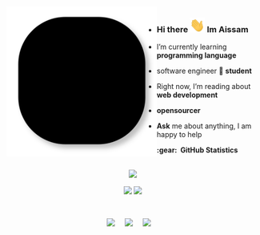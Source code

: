 
<br />
<img src="https://github.com/Aissam4/Aissam4/blob/main/lines.svg" align="left" width="300" alt="Aissam4"/>

- ### Hi there <img src="https://github.com/Aissam4/Aissam4/blob/main/wave.gif" width="30px">  Im Aissam

-  I’m currently learning **programming language**

- software engineer 🚀 **student**

- Right now, I’m reading about **web development**

- **opensourcer**

-  **Ask** me about anything, I am happy to help

<summary><b>:gear: &nbsp;GitHub Statistics</b></summary>
  <br/>
    <p align="center">
        <img height="137px" src="https://github-readme-streak-stats.herokuapp.com/?user=Aissam4&hide_border=true&theme=nightowl" />
    </p>
    <p align="center">
        <img height="130px" src="https://github-readme-stats.vercel.app/api?username=Aissam4&hide_title=true&hide_border=true&show_icons=true&include_all_commits=true&count_private=true&line_height=21&theme=nightowl" /> <img height="137px" src="https://github-readme-stats.vercel.app/api/top-langs/?username=Aissam4&hide=html&hide_title=true&hide_border=true&layout=compact&langs_count=8&theme=nightowl" />
    </p>
</details>
<br />
<p align="center">
  <a href="mailto:aissambarchil75@gmail.com?subject=Olá%20Bruno%20Tacca"><img src="https://img.shields.io/badge/gmail-%23D14836.svg?&style=for-the-badge&logo=gmail&logoColor=white" /></a>&nbsp;&nbsp;&nbsp;&nbsp;
  <a href="https://www.instagram.com/brunotacca/"><img src="https://img.shields.io/badge/instagram-%23dc2743.svg?&style=for-the-badge&logo=instagram&logoColor=white" /></a>&nbsp;&nbsp;&nbsp;&nbsp;
  <a href="linkedin.com/in/aissam-barchil-846408211"><img src="https://img.shields.io/badge/linkedin-%230077B5.svg?&style=for-the-badge&logo=linkedin&logoColor=white" /></a>&nbsp;&nbsp;&nbsp;&nbsp;

